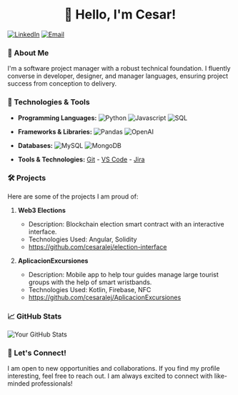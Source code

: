 <h1 align="center">👋 Hello, I'm Cesar!</h1>

[![LinkedIn](https://img.shields.io/badge/LinkedIn-CesarGarciaO-blue?style=flat&logo=linkedin)](https://www.linkedin.com/in/cesargarciao/)
[![Email](https://img.shields.io/badge/Email-cesar.ago2%40gmail.com-red?style=flat&logo=gmail)](mailto:cesar.ago2@gmail.com)

### 🚀 About Me

I'm a software project manager with a robust technical foundation. I fluently converse in developer, designer, and manager languages, ensuring project success from conception to delivery.

### 🔧 Technologies & Tools
- **Programming Languages:**
![Python](https://img.shields.io/badge/Python-3776AB?style=flat&logo=python&logoColor=white)
![Javascript](https://img.shields.io/badge/JavaScript-F7DF1E?style=flat&logo=javascript&logoColor=black)
![SQL](https://img.shields.io/badge/SQL-4479A1?style=flat&logo=mysql&logoColor=white)

- **Frameworks & Libraries:** 
![Pandas](https://img.shields.io/badge/Pandas-150458?style=flat&logo=pandas&logoColor=white)
![OpenAI](https://img.shields.io/badge/OpenAI-412991?style=flat&logo=openai&logoColor=white)
- **Databases:** 
![MySQL](https://img.shields.io/badge/MySQL-4479A1?style=flat&logo=mysql&logoColor=white)
![MongoDB](https://img.shields.io/badge/MongoDB-47A248?style=flat&logo=mongodb&logoColor=white)
- **Tools & Technologies:** [Git](https://git-scm.com/) - [VS Code](https://code.visualstudio.com/) - [Jira](https://www.atlassian.com/software/jira)


### 🛠️ Projects

Here are some of the projects I am proud of:

1. **Web3 Elections**

   - Description: Blockchain election smart contract with an interactive interface.
   - Technologies Used: Angular, Solidity
   - https://github.com/cesaralej/election-interface

2. **AplicacionExcursiones**
   - Description: Mobile app to help tour guides manage large tourist groups with the help of smart wristbands.
   - Technologies Used: Kotlin, Firebase, NFC
   - https://github.com/cesaralej/AplicacionExcursiones

### 📈 GitHub Stats

![Your GitHub Stats](https://github-readme-stats.vercel.app/api?username=cesaralej&show_icons=true&count_private=true)


### 🤝 Let's Connect!

I am open to new opportunities and collaborations. If you find my profile interesting, feel free to reach out. I am always excited to connect with like-minded professionals!
